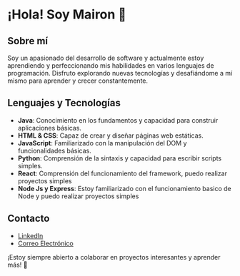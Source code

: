 # ¡Hola! Soy Mairon 👋

## Sobre mí
Soy un apasionado del desarrollo de software y actualmente estoy aprendiendo y perfeccionando mis habilidades en varios lenguajes de programación. Disfruto explorando nuevas tecnologías y desafiándome a mí mismo para aprender y crecer constantemente.

## Lenguajes y Tecnologías
- **Java**: Conocimiento en los fundamentos y capacidad para construir aplicaciones básicas.
- **HTML & CSS**: Capaz de crear y diseñar páginas web estáticas.
- **JavaScript**: Familiarizado con la manipulación del DOM y funcionalidades básicas.
- **Python**: Comprensión de la sintaxis y capacidad para escribir scripts simples.
- **React**: Comprensión del funcionamiento del framework, puedo realizar proyectos simples
- **Node Js y Express**: Estoy familiarizado con el funcionamiento basico de Node y puedo realizar proyectos simples

## Contacto
- [LinkedIn](www.linkedin.com/in/mairon-henry-fernández-orellana-4262b823b)
- [Correo Electrónico](maironfernandezorellana98@gmail.com)

¡Estoy siempre abierto a colaborar en proyectos interesantes y aprender más! 🚀

